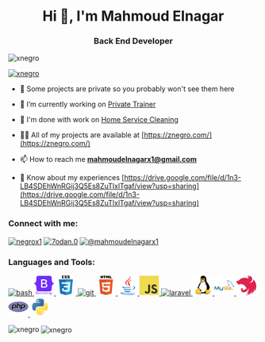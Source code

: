 <h1 align="center">Hi 👋, I'm Mahmoud Elnagar</h1>
<h3 align="center">Back End Developer</h3>

<p align="left"> <img src="https://komarev.com/ghpvc/?username=xnegro&label=Profile%20views&color=0e75b6&style=flat" alt="xnegro" /> </p>

<p align="left"> <a href="https://github.com/ryo-ma/github-profile-trophy"><img src="https://github-profile-trophy.vercel.app/?username=xnegro" alt="xnegro" /></a> </p>

- 🔭 Some projects are private so you probably won't see them here

- 🔭 I’m currently working on [Private Trainer](https://bit.ly/znegro_gym_app)

- 🤝 I'm done with work on [Home Service Cleaning](https://bit.ly/znegro-trophycleaning)

- 👨‍💻 All of my projects are available at [https://znegro.com/](https://znegro.com/)

- 📫 How to reach me **mahmoudelnagarx1@gmail.com**

- 📄 Know about my experiences [https://drive.google.com/file/d/1n3-LB4SDEhWnRGij3Q5Es8ZuTlxlTgaf/view?usp=sharing](https://drive.google.com/file/d/1n3-LB4SDEhWnRGij3Q5Es8ZuTlxlTgaf/view?usp=sharing)

<h3 align="left">Connect with me:</h3>
<p align="left">
<a href="https://linkedin.com/in/negrox1" target="blank"><img align="center" src="https://raw.githubusercontent.com/rahuldkjain/github-profile-readme-generator/master/src/images/icons/Social/linked-in-alt.svg" alt="negrox1" height="30" width="40" /></a>
<a href="https://fb.com/7odan.0" target="blank"><img align="center" src="https://raw.githubusercontent.com/rahuldkjain/github-profile-readme-generator/master/src/images/icons/Social/facebook.svg" alt="7odan.0" height="30" width="40" /></a>
<a href="https://www.youtube.com/c/@mahmoudelnagarx1" target="blank"><img align="center" src="https://raw.githubusercontent.com/rahuldkjain/github-profile-readme-generator/master/src/images/icons/Social/youtube.svg" alt="@mahmoudelnagarx1" height="30" width="40" /></a>
</p>

<h3 align="left">Languages and Tools:</h3>
<p align="left"> <a href="https://www.gnu.org/software/bash/" target="_blank" rel="noreferrer"> <img src="https://www.vectorlogo.zone/logos/gnu_bash/gnu_bash-icon.svg" alt="bash" width="40" height="40"/> </a> <a href="https://getbootstrap.com" target="_blank" rel="noreferrer"> <img src="https://raw.githubusercontent.com/devicons/devicon/master/icons/bootstrap/bootstrap-plain-wordmark.svg" alt="bootstrap" width="40" height="40"/> </a> <a href="https://www.w3schools.com/css/" target="_blank" rel="noreferrer"> <img src="https://raw.githubusercontent.com/devicons/devicon/master/icons/css3/css3-original-wordmark.svg" alt="css3" width="40" height="40"/> </a> <a href="https://git-scm.com/" target="_blank" rel="noreferrer"> <img src="https://www.vectorlogo.zone/logos/git-scm/git-scm-icon.svg" alt="git" width="40" height="40"/> </a> <a href="https://www.w3.org/html/" target="_blank" rel="noreferrer"> <img src="https://raw.githubusercontent.com/devicons/devicon/master/icons/html5/html5-original-wordmark.svg" alt="html5" width="40" height="40"/> </a> <a href="https://www.java.com" target="_blank" rel="noreferrer"> <img src="https://raw.githubusercontent.com/devicons/devicon/master/icons/java/java-original.svg" alt="java" width="40" height="40"/> </a> <a href="https://developer.mozilla.org/en-US/docs/Web/JavaScript" target="_blank" rel="noreferrer"> <img src="https://raw.githubusercontent.com/devicons/devicon/master/icons/javascript/javascript-original.svg" alt="javascript" width="40" height="40"/> </a> <a href="https://laravel.com/" target="_blank" rel="noreferrer"> <img src="[https://raw.githubusercontent.com/devicons/devicon/master/icons/laravel/laravel-plain-wordmark.svg](https://laravel.com/img/logotype.min.svg)" alt="laravel" width="40" height="40"/> </a> <a href="https://www.linux.org/" target="_blank" rel="noreferrer"> <img src="https://raw.githubusercontent.com/devicons/devicon/master/icons/linux/linux-original.svg" alt="linux" width="40" height="40"/> </a> <a href="https://www.mysql.com/" target="_blank" rel="noreferrer"> <img src="https://raw.githubusercontent.com/devicons/devicon/master/icons/mysql/mysql-original-wordmark.svg" alt="mysql" width="40" height="40"/> </a> <a href="https://nestjs.com/" target="_blank" rel="noreferrer"> <img src="https://raw.githubusercontent.com/devicons/devicon/master/icons/nestjs/nestjs-plain.svg" alt="nestjs" width="40" height="40"/> </a> <a href="https://www.php.net" target="_blank" rel="noreferrer"> <img src="https://raw.githubusercontent.com/devicons/devicon/master/icons/php/php-original.svg" alt="php" width="40" height="40"/> </a> <a href="https://www.python.org" target="_blank" rel="noreferrer"> <img src="https://raw.githubusercontent.com/devicons/devicon/master/icons/python/python-original.svg" alt="python" width="40" height="40"/> </a> </p>

<p><img align="left" src="https://github-readme-stats.vercel.app/api/top-langs?username=xnegro&show_icons=true&locale=en&layout=compact" alt="xnegro" /></p>

<p>&nbsp;<img align="center" src="https://github-readme-stats.vercel.app/api?username=xnegro&show_icons=true&locale=en" alt="xnegro" /></p>
